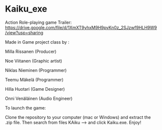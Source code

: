 # Kaiku_exe
Action Role-playing game Trailer: https://drive.google.com/file/d/1XmXT9yhxM9H9pvKn0z_2SJzwf9HLH9W9/view?usp=sharing

Made in Game project class by :

Milla Rissanen	(Producer)

Noe Viitanen 	(Graphic artist)

Niklas Nieminen (Programmer)

Teemu Mäkelä	(Programmer)

Hilla Huotari	(Game Designer)

Onni Venäläinen (Audio Engineer)

To launch the game:

Clone the repository to your computer (mac or Windows) and extract the .zip file. Then search from files KAiku --> and click Kaiku.exe. Enjoy!

